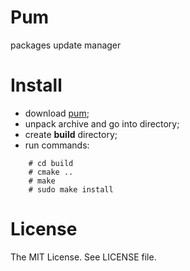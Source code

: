 Pum
======
packages update manager

# Install
 - download [pum](https://github.com/vitalikp/pum/archive/master.tar.gz);
 - unpack archive and go into directory;
 - create **build** directory;
 - run commands:
```
	# cd build
	# cmake ..
	# make
	# sudo make install
```

# License
The MIT License. See LICENSE file.
